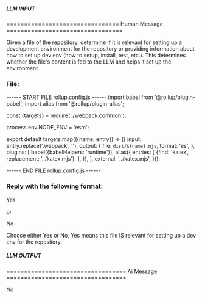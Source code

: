 ##### LLM INPUT #####
================================ Human Message =================================

Given a file of the repository, determine if it is relevant for setting up a development environment for the repository or providing information about how to set up dev env (how to setup, install, test, etc.). This determines whether the file's content is fed to the LLM and helps it set up the environment.

### File:
------ START FILE rollup.config.js ------
import babel from '@rollup/plugin-babel';
import alias from '@rollup/plugin-alias';

const {targets} = require('./webpack.common');

process.env.NODE_ENV = 'esm';

export default targets.map(({name, entry}) => ({
    input: entry.replace('.webpack', ''),
    output: {
        file: `dist/${name}.mjs`,
        format: 'es',
    },
    plugins: [
        babel({babelHelpers: 'runtime'}),
        alias({
            entries: [
                {find: 'katex', replacement: '../katex.mjs'},
            ],
        }),
    ],
    external: '../katex.mjs',
}));

------ END FILE rollup.config.js ------

### Reply with the following format:

<rel>Yes</rel>

or

<rel>No</rel>

Choose either Yes or No, Yes means this file IS relevant for setting up a dev env for the repository.

##### LLM OUTPUT #####
================================== Ai Message ==================================

<rel>No</rel>